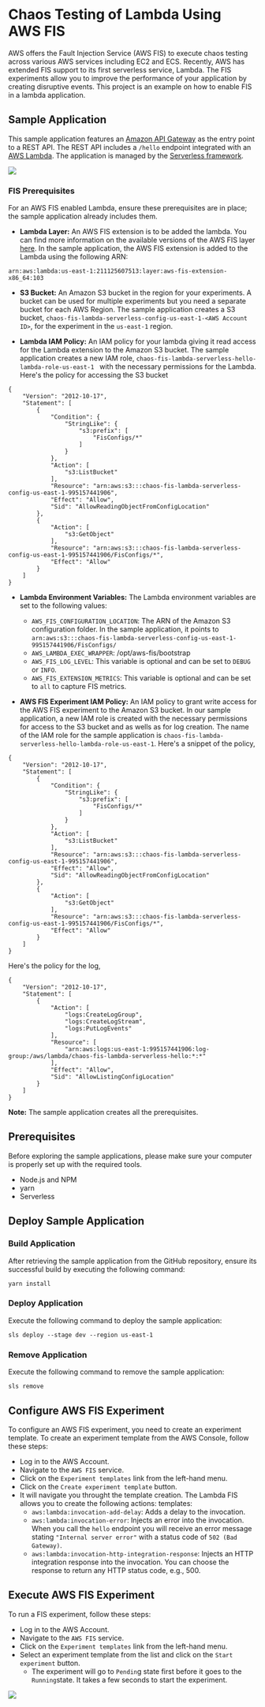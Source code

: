 Chaos Testing of Lambda Using AWS FIS
=====================================
AWS offers the Fault Injection Service (AWS FIS) to execute chaos testing across various AWS services including 
EC2 and ECS. Recently, AWS has extended FIS support to its first serverless service, Lambda. The FIS experiments 
allow you to improve the performance of your application by creating disruptive events. This project is an example 
on how to enable FIS in a lambda application.

## Sample Application
This sample application features an [Amazon API Gateway](https://aws.amazon.com/api-gateway/) as the entry point to 
a REST API. The REST API includes a `/hello` endpoint integrated with an [AWS Lambda](https://aws.amazon.com/lambda/). 
The application is managed by the [Serverless framework](https://www.serverless.com/).

![](./images/aws-fis-lambda.svg)

### FIS Prerequisites
For an AWS FIS enabled Lambda, ensure these prerequisites are in place; the sample application already includes them.

- **Lambda Layer:** An AWS FIS extension is to be added the lambda. You can find more information on the available versions of 
the AWS FIS layer [here](https://docs.aws.amazon.com/fis/latest/userguide/actions-lambda-extension-arns.html).
In the sample application, the AWS FIS extension is added to the Lambda using the following ARN:
```
arn:aws:lambda:us-east-1:211125607513:layer:aws-fis-extension-x86_64:103
```

- **S3 Bucket:** An Amazon S3 bucket in the region for your experiments. A bucket can be used for multiple experiments but
you need a separate bucket for each AWS Region. The sample application creates a S3 bucket,
`chaos-fis-lambda-serverless-config-us-east-1-<AWS Account ID>`, for the experiment in the `us-east-1` region.

- **Lambda IAM Policy:** An IAM policy for your lambda giving it read access for the Lambda extension to the Amazon 
S3 bucket. The sample application creates a new IAM role, `chaos-fis-lambda-serverless-hello-lambda-role-us-east-1 ` 
with the necessary permissions for the Lambda. Here's the policy for accessing the S3 bucket
```
{
    "Version": "2012-10-17",
    "Statement": [
        {
            "Condition": {
                "StringLike": {
                    "s3:prefix": [
                        "FisConfigs/*"
                    ]
                }
            },
            "Action": [
                "s3:ListBucket"
            ],
            "Resource": "arn:aws:s3:::chaos-fis-lambda-serverless-config-us-east-1-995157441906",
            "Effect": "Allow",
            "Sid": "AllowReadingObjectFromConfigLocation"
        },
        {
            "Action": [
                "s3:GetObject"
            ],
            "Resource": "arn:aws:s3:::chaos-fis-lambda-serverless-config-us-east-1-995157441906/FisConfigs/*",
            "Effect": "Allow"
        }
    ]
}
```

- **Lambda Environment Variables:** The Lambda environment variables are set to the following values:
  - `AWS_FIS_CONFIGURATION_LOCATION`: The ARN of the Amazon S3 configuration folder. In the sample application, it points to
    `arn:aws:s3:::chaos-fis-lambda-serverless-config-us-east-1-995157441906/FisConfigs/`
  - `AWS_LAMBDA_EXEC_WRAPPER`: /opt/aws-fis/bootstrap
  - `AWS_FIS_LOG_LEVEL`: This variable is optional and can be set to `DEBUG` or `INFO`.
  - `AWS_FIS_EXTENSION_METRICS`: This variable is optional and can be set to `all` to capture FIS metrics.

- **AWS FIS Experiment IAM Policy:** An IAM policy to grant write access for the AWS FIS experiment to the Amazon S3 bucket.
In our sample application, a new IAM role is created with the necessary permissions for access to the S3 bucket and as 
wells as for log creation. The name of the IAM role for the sample application is 
`chaos-fis-lambda-serverless-hello-lambda-role-us-east-1`. Here's a snippet of the policy,
```
{
	"Version": "2012-10-17",
	"Statement": [
		{
			"Condition": {
				"StringLike": {
					"s3:prefix": [
						"FisConfigs/*"
					]
				}
			},
			"Action": [
				"s3:ListBucket"
			],
			"Resource": "arn:aws:s3:::chaos-fis-lambda-serverless-config-us-east-1-995157441906",
			"Effect": "Allow",
			"Sid": "AllowReadingObjectFromConfigLocation"
		},
		{
			"Action": [
				"s3:GetObject"
			],
			"Resource": "arn:aws:s3:::chaos-fis-lambda-serverless-config-us-east-1-995157441906/FisConfigs/*",
			"Effect": "Allow"
		}
	]
}
```

Here's the policy for the log,
```
{
	"Version": "2012-10-17",
	"Statement": [
		{
			"Action": [
				"logs:CreateLogGroup",
				"logs:CreateLogStream",
				"logs:PutLogEvents"
			],
			"Resource": [
				"arn:aws:logs:us-east-1:995157441906:log-group:/aws/lambda/chaos-fis-lambda-serverless-hello:*:*"
			],
			"Effect": "Allow",
			"Sid": "AllowListingConfigLocation"
		}
	]
}
```

**Note:** The sample application creates all the prerequisites.

## Prerequisites
Before exploring the sample applications, please make sure your computer is properly set up with the required tools.

- Node.js and NPM
- yarn
- Serverless

## Deploy Sample Application

### Build Application
After retrieving the sample application from the GitHub repository, ensure its successful build by executing the 
following command:

```
yarn install
```

### Deploy Application
Execute the following command to deploy the sample application:

```
sls deploy --stage dev --region us-east-1
```

### Remove Application
Execute the following command to remove the sample application:
```
sls remove
```

## Configure AWS FIS Experiment
To configure an AWS FIS experiment, you need to create an experiment template. To create an experiment template from the
AWS Console, follow these steps:
  - Log in to the AWS Account.
  - Navigate to the `AWS FIS` service.
  - Click on the `Experiment templates` link from the left-hand menu.
  - Click on the `Create experiment template` button.
  - It will navigate you throught the template creation. The Lambda FIS allows you to create the following actions: 
    templates:
    - `aws:lambda:invocation-add-delay`: Adds a delay to the invocation.
    - `aws:lambda:invocation-error`: Injects an error into the invocation. When you call the `hello` endpoint you will 
      receive an error message stating `"Internal server error"` with a status code of `502 (Bad Gateway)`.
    - `aws:lambda:invocation-http-integration-response`: Injects an HTTP integration response into the invocation. 
      You can choose the response to return any HTTP status code, e.g., 500.

## Execute AWS FIS Experiment
To run a FIS experiment, follow these steps:
  - Log in to the AWS Account.
  - Navigate to the `AWS FIS` service.
  - Click on the `Experiment templates` link from the left-hand menu.
  - Select an experiment template from the list and click on the `Start experiment` button.
    - The experiment will go to `Pendin`g state first before it goes to the `Running`state. It takes a few seconds to start the experiment.

![](./images/aws-fis.png)